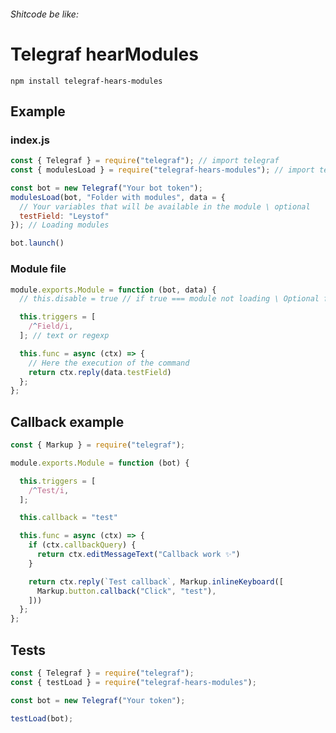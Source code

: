 ###### Shitcode be like:
# Telegraf hearModules
`npm install telegraf-hears-modules`

## Example
### index.js
```javascript
const { Telegraf } = require("telegraf"); // import telegraf
const { modulesLoad } = require("telegraf-hears-modules"); // import telegraf-hears-modules

const bot = new Telegraf("Your bot token");
modulesLoad(bot, "Folder with modules", data = {
  // Your variables that will be available in the module \ optional
  testField: "Leystof"
}); // Loading modules

bot.launch()
```
### Module file
```javascript
module.exports.Module = function (bot, data) {
  // this.disable = true // if true === module not loading \ Optional field

  this.triggers = [
    /^Field/i,
  ]; // text or regexp

  this.func = async (ctx) => {
    // Here the execution of the command
    return ctx.reply(data.testField)
  };
};
```

## Callback example
```javascript
const { Markup } = require("telegraf");

module.exports.Module = function (bot) {

  this.triggers = [
    /^Test/i,
  ];

  this.callback = "test"

  this.func = async (ctx) => {
    if (ctx.callbackQuery) {
      return ctx.editMessageText("Callback work ✨")
    }

    return ctx.reply(`Test callback`, Markup.inlineKeyboard([
      Markup.button.callback("Click", "test"),
    ]))
  };
};
```
## Tests
```javascript
const { Telegraf } = require("telegraf");
const { testLoad } = require("telegraf-hears-modules");

const bot = new Telegraf("Your token");

testLoad(bot);
```